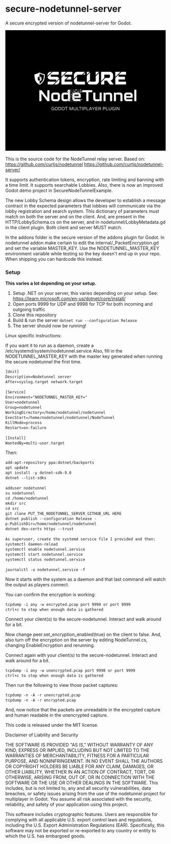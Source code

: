 # secure-nodetunnel-server
A secure encrypted version of nodetunnel-server for Godot.

![Secure-Nodetunnel](secure_nt_logo.png?raw=true "Secure Nodetunnel for Godot")

This is the source code for the NodeTunnel relay server. Based on:
https://github.com/curtjs/nodetunnel
https://github.com/curtjs/nodetunnel-server/

It supports authentication tokens, encryption, rate limiting and banning with a time limit. It supports searchable Lobbies. Also, there is now an improved Godot demo project in SecureNodeTunnelExample.

The new Lobby Schema design allows the developer to establish a message contract in the expected parameters
that lobbies will communicate via the lobby registration and search system. This dictionary of parameters
must match on both the server and on the client. And, are present in the HTTP/LobbySchema.cs on the server,
and in nodetunnel/LobbyMetadata.gd in the client plugin. Both client and server MUST match.

In the addons folder is the secure version of the addons plugin for Godot.
In nodetunnel addon make certain to edit the internal/_PacketEncryption.gd and set the variable MASTER_KEY.
Use the NODETUNNEL_MASTER_KEY environment variable while testing so the key doesn't end up in your repo.
When shipping you can hardcode this instead.


### Setup
**This varies a lot depending on your setup.**
1. Setup .NET on your server, this varies depending on your setup. See: https://learn.microsoft.com/en-us/dotnet/core/install/
2. Open ports 9999 for UDP and 9998 for TCP for both incoming and outgoing traffic
3. Clone this repository
4. Build & run the server
   ```dotnet run --configuration Release```
5. The server should now be running! 


Linux specific instructions:

If you want it to run as a daemon, create a /etc/systemd/system/nodetunnel.service
Also, fill in the NODETUNNEL_MASTER_KEY with the master key generated when running the secure nodetunnel the first time.

```
[Unit]
Description=Nodetunnel server
After=syslog.target network.target

[Service]
Environment="NODETUNNEL_MASTER_KEY="
User=nodetunnel
Group=nodetunnel
WorkingDirectory=/home/nodetunnel/nodetunnel
ExecStart=/home/nodetunnel/nodetunnel/NodeTunnel
KillMode=process
Restart=on-failure

[Install]
WantedBy=multi-user.target 
```

Then:
```
add-apt-repository ppa:dotnet/backports
apt update
apt install -y dotnet-sdk-9.0
dotnet --list-sdks

adduser nodetunnel
su nodetunnel
cd /home/nodetunnel
mkdir src
cd src
git clone PUT_THE_NODETUNNEL_SERVER_GITHUB_URL HERE
dotnet publish --configuration Release -p:PublishDir=/home/nodetunnel/nodetunnel
dotnet dev-certs https --trust

As superuser, create the systemd service file I provided and then:
systemctl daemon-reload
systemctl enable nodetunnel.service
systemctl start nodetunnel.service
systemctl status nodetunnel.service

journalctl -u nodetunnel.service -f
```

Now it starts with the system as a daemon and that last command will watch the output as players connect. 

You can confirm the encryption is working:
```
tcpdump -i any -w encrypted.pcap port 9998 or port 9999
ctrl+c to stop when enough data is gathered
```
Connect your client(s) to the secure-nodetunnel. Interact and walk around for a bit.

Now change peer.set_encryption_enabled(true) on the client to false.
And, also turn off the encryption on the server by editing NodeTunnel.cs, changing EnableEncryption and rerunning.

Connect again with your client(s) to the secure-nodetunnel. Interact and walk around for a bit.
```
tcpdump -i any -w unencrypted.pcap port 9998 or port 9999
ctrl+c to stop when enough data is gathered
```

Then run the following to view those packet captures:
```
tcpdump -n -A -r unencrypted.pcap
tcpdump -n -A -r encrypted.pcap
```
And, now notice that the packets are unreadable in the encrypted capture and human readable in the unencrypted capture.

This code is released under the MIT license.

Disclaimer of Liability and Security

THE SOFTWARE IS PROVIDED "AS IS," WITHOUT WARRANTY OF ANY KIND, EXPRESS OR IMPLIED, INCLUDING BUT NOT LIMITED TO THE WARRANTIES OF MERCHANTABILITY, FITNESS FOR A PARTICULAR PURPOSE, AND NONINFRINGEMENT. IN NO EVENT SHALL THE AUTHORS OR COPYRIGHT HOLDERS BE LIABLE FOR ANY CLAIM, DAMAGES, OR OTHER LIABILITY, WHETHER IN AN ACTION OF CONTRACT, TORT, OR OTHERWISE, ARISING FROM, OUT OF, OR IN CONNECTION WITH THE SOFTWARE OR THE USE OR OTHER DEALINGS IN THE SOFTWARE. This includes, but is not limited to, any and all security vulnerabilities, data breaches, or safety issues arising from the use of the nodetunnel project for multiplayer in Godot. You assume all risk associated with the security, reliability, and safety of your application using this project.

This software includes cryptographic features. Users are responsible for complying with all applicable U.S. export control laws and regulations, including the U.S. Export Administration Regulations (EAR). Specifically, this software may not be exported or re-exported to any country or entity to which the U.S. has embargoed goods.
